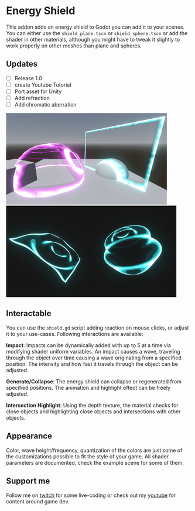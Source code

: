 # Energy Shield
This addon adds an energy shield to Godot you can add it to your scenes. You can either use the `shield_plane.tscn` or `shield_sphere.tscn` or add the shader in other materials, although you might have to tweak it slightly to work properly on other meshes than plane and spheres.

## Updates
- [ ] Release 1.0
- [ ] create Youtube Tutorial
- [ ] Port asset for Unity
- [ ] Add refraction
- [ ] Add chromatic aberration

<img src="./docs/showcase_inenvironment.png" alt="sphere and plane energy shield, with the sphere showing an impact reaction" height="250"> <img src="./docs/showcase_standalone.png" alt="sphere and plane energy shield, each showing a wave" height="250">

## Interactable
You can use the `shield.gd` script adding reaction on mouse clicks, or adjust it to your use-cases. Following interactions are available:

**Impact**:
Impacts can be dynamically added with up to 5 at a time via modifying shader uniform variables. An impact causes a wave, traveling through the object over time causing a wave originating from a specified position. The intensity and how fast it travels through the object can be adjusted.

**Generate/Collapse**:
The energy shield can collapse or regenerated from specified positions. The animation and highlight effect can be freely adjusted.

**Intersection Highlight**:
Using the depth texture, the material checks for close objects and highlighting close objects and intersections with other objects.

## Appearance

Color, wave height/frequency, quantization of the colors are just some of the customizations possible to fit the style of your game. All shader parameters are documented, check the example scene for some of them.

## Support me

Follow me on [twitch](https://www.twitch.tv/nojoule) for some live-coding or check out my [youtube](https://www.youtube.com/@nojoule) for content around game dev.
